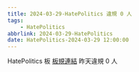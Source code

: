 ```yaml
---
title: 2024-03-29-HatePolitics 違規 0 人
tags:
    - HatePolitics
abbrlink: 2024-03-29-HatePolitics
date: HatePolitics-2024-03-29 12:00:00
---
```

HatePolitics 板 [板規連結](https://www.ptt.cc/bbs/HatePolitics/M.1617115262.A.D60.html)
昨天違規 0 人
